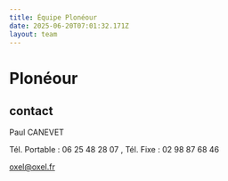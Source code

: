 ```yaml
---
title: Équipe Plonéour 
date: 2025-06-20T07:01:32.171Z
layout: team
---
```


# Plonéour 



## contact 

Paul CANEVET

Tél. Portable : 06 25 48 28 07 , Tél. Fixe : 02 98 87 68 46

oxel@oxel.fr

